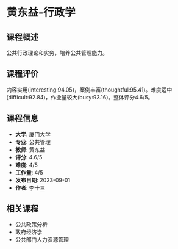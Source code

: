 # 黄东益-行政学

## 课程概述
公共行政理论和实务，培养公共管理能力。

## 课程评价
内容实用(interesting:94.05)，案例丰富(thoughtful:95.41)。难度适中(difficult:92.84)，作业量较大(busy:93.16)。整体评分4.6/5。

## 课程信息
- **大学**: 厦门大学
- **专业**: 公共管理
- **教师**: 黄东益
- **评分**: 4.6/5
- **难度**: 4/5
- **工作量**: 4/5
- **发布日期**: 2023-09-01
- **作者**: 李十三

## 相关课程
- 公共政策分析
- 政府经济学
- 公共部门人力资源管理